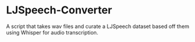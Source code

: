 # LJSpeech-Converter
A script that takes wav files and curate a LJSpeech dataset based off them using Whisper for audio transcription.
